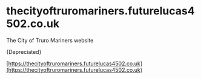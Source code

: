 # thecityoftruromariners.futurelucas4502.co.uk
The City of Truro Mariners website

{Depreciated}

[https://thecityoftruromariners.futurelucas4502.co.uk](https://thecityoftruromariners.futurelucas4502.co.uk)
